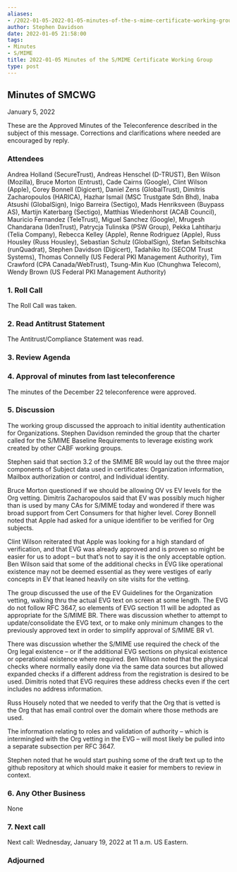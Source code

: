 ```yaml
---
aliases:
- /2022-01-05-2022-01-05-minutes-of-the-s-mime-certificate-working-group/
author: Stephen Davidson
date: 2022-01-05 21:58:00
tags:
- Minutes
- S/MIME
title: 2022-01-05 Minutes of the S/MIME Certificate Working Group
type: post
---
```


## Minutes of SMCWG 

January 5, 2022

These are the Approved Minutes of the Teleconference described in the subject of this message. Corrections and clarifications where needed are encouraged by reply.

### Attendees 

Andrea Holland (SecureTrust), Andreas Henschel (D-TRUST), Ben Wilson (Mozilla), Bruce Morton (Entrust), Cade Cairns (Google), Clint Wilson (Apple), Corey Bonnell (Digicert), Daniel Zens (GlobalTrust), Dimitris Zacharopoulos (HARICA), Hazhar Ismail (MSC Trustgate Sdn Bhd), Inaba Atsushi (GlobalSign), Inigo Barreira (Sectigo), Mads Henriksveen (Buypass AS), Martijn Katerbarg (Sectigo), Matthias Wiedenhorst (ACAB Council), Mauricio Fernandez (TeleTrust), Miguel Sanchez (Google), Mrugesh Chandarana (IdenTrust), Patrycja Tulinska (PSW Group), Pekka Lahtiharju (Telia Company), Rebecca Kelley (Apple), Renne Rodriguez (Apple), Russ Housley (Russ Housley), Sebastian Schulz (GlobalSign), Stefan Selbitschka (runQuadrat), Stephen Davidson (Digicert), Tadahiko Ito (SECOM Trust Systems), Thomas Connelly (US Federal PKI Management Authority), Tim Crawford (CPA Canada/WebTrust), Tsung-Min Kuo (Chunghwa Telecom), Wendy Brown (US Federal PKI Management Authority)

### 1. Roll Call 

The Roll Call was taken.

### 2. Read Antitrust Statement 

The Antitrust/Compliance Statement was read.

### 3. Review Agenda 

### 4. Approval of minutes from last teleconference 

The minutes of the December 22 teleconference were approved.

### 5. Discussion 

The working group discussed the approach to initial identity authentication for Organizations. Stephen Davidson reminded the group that the charter called for the S/MIME Baseline Requirements to leverage existing work created by other CABF working groups.

Stephen said that section 3.2 of the SMIME BR would lay out the three major components of Subject data used in certificates: Organization information, Mailbox authorization or control, and Individual identity.

Bruce Morton questioned if we should be allowing OV vs EV levels for the Org vetting. Dimitris Zacharopoulos said that EV was possibly much higher than is used by many CAs for S/MIME today and wondered if there was broad support from Cert Consumers for that higher level. Corey Bonnell noted that Apple had asked for a unique identifier to be verified for Org subjects.

Clint Wilson reiterated that Apple was looking for a high standard of verification, and that EVG was already approved and is proven so might be easier for us to adopt – but that’s not to say it is the only acceptable option. Ben Wilson said that some of the additional checks in EVG like operational existence may not be deemed essential as they were vestiges of early concepts in EV that leaned heavily on site visits for the vetting.

The group discussed the use of the EV Guidelines for the Organization vetting, walking thru the actual EVG text on screen at some length. The EVG do not follow RFC 3647, so elements of EVG section 11 will be adopted as appropriate for the S/MIME BR. There was discussion whether to attempt to update/consolidate the EVG text, or to make only minimum changes to the previously approved text in order to simplify approval of S/MIME BR v1.

There was discussion whether the S/MIME use required the check of the Org legal existence – or if the additional EVG sections on physical existence or operational existence where required. Ben Wilson noted that the physical checks where normally easily done via the same data sources but allowed expanded checks if a different address from the registration is desired to be used. Dimitris noted that EVG requires these address checks even if the cert includes no address information.

Russ Housely noted that we needed to verify that the Org that is vetted is the Org that has email control over the domain where those methods are used.

The information relating to roles and validation of authority – which is intermingled with the Org vetting in the EVG – will most likely be pulled into a separate subsection per RFC 3647.

Stephen noted that he would start pushing some of the draft text up to the github repository at which should make it easier for members to review in context.

### 6. Any Other Business 

None

### 7. Next call 

Next call: Wednesday, January 19, 2022 at 11 a.m. US Eastern.

### Adjourned